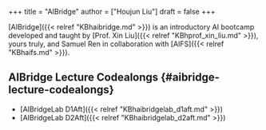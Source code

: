 +++
title = "AIBridge"
author = ["Houjun Liu"]
draft = false
+++

[AIBridge]({{< relref "KBhaibridge.md" >}}) is an introductory AI bootcamp developed and taught by [Prof. Xin Liu]({{< relref "KBhprof_xin_liu.md" >}}), yours truly, and Samuel Ren in collaboration with [AIFS]({{< relref "KBhaifs.md" >}}).


## AIBridge Lecture Codealongs {#aibridge-lecture-codealongs}

-   [AIBridgeLab D1Aft]({{< relref "KBhaibridgelab_d1aft.md" >}})
-   [AIBridgeLab D2Aft]({{< relref "KBhaibridgelab_d2aft.md" >}})